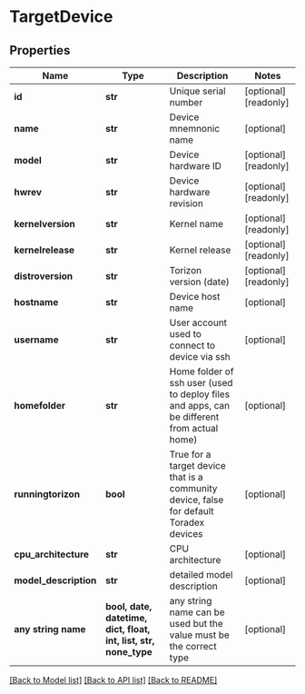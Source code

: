 # TargetDevice


## Properties
Name | Type | Description | Notes
------------ | ------------- | ------------- | -------------
**id** | **str** | Unique serial number | [optional] [readonly] 
**name** | **str** | Device mnemnonic name | [optional] 
**model** | **str** | Device hardware ID | [optional] [readonly] 
**hwrev** | **str** | Device hardware revision | [optional] [readonly] 
**kernelversion** | **str** | Kernel name | [optional] [readonly] 
**kernelrelease** | **str** | Kernel release | [optional] [readonly] 
**distroversion** | **str** | Torizon version (date) | [optional] [readonly] 
**hostname** | **str** | Device host name | [optional] 
**username** | **str** | User account used to connect to device via ssh | [optional] 
**homefolder** | **str** | Home folder of ssh user (used to deploy files and apps, can be different from actual home) | [optional] 
**runningtorizon** | **bool** | True for a target device that is a community device, false for default Toradex devices | [optional] 
**cpu_architecture** | **str** | CPU architecture | [optional] 
**model_description** | **str** | detailed model description | [optional] 
**any string name** | **bool, date, datetime, dict, float, int, list, str, none_type** | any string name can be used but the value must be the correct type | [optional]

[[Back to Model list]](../README.md#documentation-for-models) [[Back to API list]](../README.md#documentation-for-api-endpoints) [[Back to README]](../README.md)



